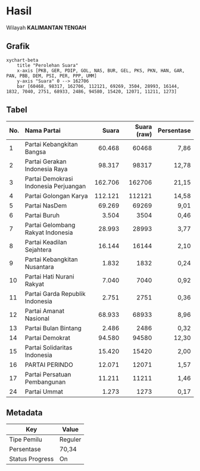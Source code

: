 # Hasil

Wilayah **KALIMANTAN TENGAH**

## Grafik

```mermaid
xychart-beta
    title "Perolehan Suara"
    x-axis [PKB, GER, PDIP, GOL, NAS, BUR, GEL, PKS, PKN, HAN, GAR, PAN, PBB, DEM, PSI, PER, PPP, UMM]
    y-axis "Suara" 0 --> 162706
    bar [60468, 98317, 162706, 112121, 69269, 3504, 28993, 16144, 1832, 7040, 2751, 68933, 2486, 94580, 15420, 12071, 11211, 1273]
```

## Tabel

| No. | Nama Partai                           | Suara   | Suara (raw) | Persentase |
|:--- |:------------------------------------- | -------:| -----------:| ----------:|
| 1   | Partai Kebangkitan Bangsa             | 60.468  | 60468       | 7,86       |
| 2   | Partai Gerakan Indonesia Raya         | 98.317  | 98317       | 12,78      |
| 3   | Partai Demokrasi Indonesia Perjuangan | 162.706 | 162706      | 21,15      |
| 4   | Partai Golongan Karya                 | 112.121 | 112121      | 14,58      |
| 5   | Partai NasDem                         | 69.269  | 69269       | 9,01       |
| 6   | Partai Buruh                          | 3.504   | 3504        | 0,46       |
| 7   | Partai Gelombang Rakyat Indonesia     | 28.993  | 28993       | 3,77       |
| 8   | Partai Keadilan Sejahtera             | 16.144  | 16144       | 2,10       |
| 9   | Partai Kebangkitan Nusantara          | 1.832   | 1832        | 0,24       |
| 10  | Partai Hati Nurani Rakyat             | 7.040   | 7040        | 0,92       |
| 11  | Partai Garda Republik Indonesia       | 2.751   | 2751        | 0,36       |
| 12  | Partai Amanat Nasional                | 68.933  | 68933       | 8,96       |
| 13  | Partai Bulan Bintang                  | 2.486   | 2486        | 0,32       |
| 14  | Partai Demokrat                       | 94.580  | 94580       | 12,30      |
| 15  | Partai Solidaritas Indonesia          | 15.420  | 15420       | 2,00       |
| 16  | PARTAI PERINDO                        | 12.071  | 12071       | 1,57       |
| 17  | Partai Persatuan Pembangunan          | 11.211  | 11211       | 1,46       |
| 24  | Partai Ummat                          | 1.273   | 1273        | 0,17       |


## Metadata

| Key             | Value   |
| --------------- | ------- |
| Tipe Pemilu     | Reguler |
| Persentase      | 70,34   |
| Status Progress | On      |



